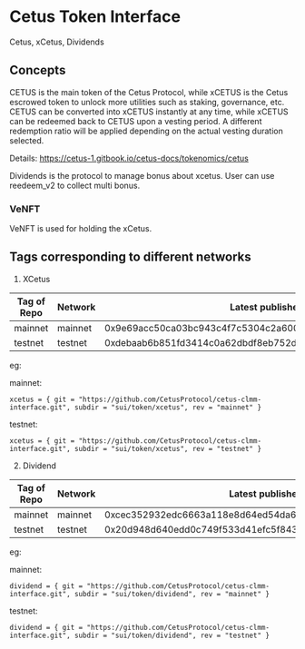 # Cetus Token Interface

Cetus, xCetus, Dividends

## Concepts

CETUS is the main token of the Cetus Protocol, while xCETUS is the Cetus escrowed token to unlock more utilities such as staking, governance, etc. CETUS can be converted into xCETUS instantly at any time, while xCETUS can be redeemed back to CETUS upon a vesting period. A different redemption ratio will be applied depending on the actual vesting duration selected.

Details: https://cetus-1.gitbook.io/cetus-docs/tokenomics/cetus

Dividends is the protocol to manage bonus about xcetus. User can use reedeem_v2 to collect multi bonus.

### VeNFT

VeNFT is used for holding the xCetus.

## Tags corresponding to different networks

1. XCetus

| Tag of Repo | Network | Latest published at address                                        |
| ----------- | ------- | ------------------------------------------------------------------ |
| mainnet     | mainnet | 0x9e69acc50ca03bc943c4f7c5304c2a6002d507b51c11913b247159c60422c606 |
| testnet     | testnet | 0xdebaab6b851fd3414c0a62dbdf8eb752d6b0d31f5cfce5e38541bc6c6daa8966 |

eg:

mainnet:

```
xcetus = { git = "https://github.com/CetusProtocol/cetus-clmm-interface.git", subdir = "sui/token/xcetus", rev = "mainnet" }
```

testnet:

```
xcetus = { git = "https://github.com/CetusProtocol/cetus-clmm-interface.git", subdir = "sui/token/xcetus", rev = "testnet" }
```

2. Dividend

| Tag of Repo | Network | Latest published at address                                        |
| ----------- | ------- | ------------------------------------------------------------------ |
| mainnet     | mainnet | 0xcec352932edc6663a118e8d64ed54da6b8107e8719603bf728f80717592cd9e8 |
| testnet     | testnet | 0x20d948d640edd0c749f533d41efc5f843f212d441220324ad7959c6e1d281828 |

eg:

mainnet:

```
dividend = { git = "https://github.com/CetusProtocol/cetus-clmm-interface.git", subdir = "sui/token/dividend", rev = "mainnet" }
```

testnet:

```
dividend = { git = "https://github.com/CetusProtocol/cetus-clmm-interface.git", subdir = "sui/token/dividend", rev = "testnet" }
```
